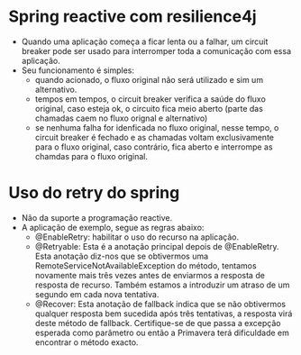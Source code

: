 # Spring reactive com resilience4j
- Quando uma aplicação começa a ficar lenta ou a falhar, um circuit breaker pode ser usado para interromper toda a comunicação com essa aplicação.
- Seu funcionamento é simples:
  - quando acionado, o fluxo original não será utilizado e sim um alternativo.
  - tempos em tempos, o circuit breaker verifica a saúde do fluxo original, caso esteja ok, o circuito fica meio aberto (parte das chamadas caem no fluxo orignal e alternativo)
  - se nenhuma falha for idenficada no fluxo original, nesse tempo, o circuit breaker é fechado e as chamadas voltam exclusivamente para o fluxo original, caso contrário, fica aberto e interrompe as chamdas para o fluxo original.


# Uso do retry do spring
- Não da suporte a programação reactive.
- A aplicação de exemplo, segue as regras abaixo:
  - @EnableRetry: habilitar o uso do recurso na aplicação.
  - @Retryable: Esta é a anotação principal depois de @EnableRetry. Esta anotação diz-nos que se obtivermos uma RemoteServiceNotAvailableException do método, tentamos novamente mais três vezes antes de enviarmos a resposta de resposta de recurso. Também estamos a introduzir um atraso de um segundo em cada nova tentativa.
  - @Recover: Esta anotação de fallback indica que se não obtivermos qualquer resposta bem sucedida após três tentativas, a resposta virá deste método de fallback. Certifique-se de que passa a excepção esperada como parâmetro ou então a Primavera terá dificuldade em encontrar o método exacto.
